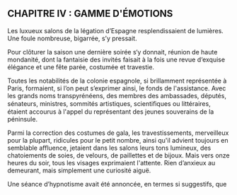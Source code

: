 ## CHAPITRE IV : GAMME D'ÉMOTIONS

Les luxueux salons de la légation d’Espagne resplendissaient de lumières.
Une foule nombreuse, bigarrée, s’y pressait.

Pour clôturer la saison une dernière soirée s‘y donnait, réunion de haute
mondanité, dont la fantaisie des invités faisait à la fois une revue d‘exquise
élégance et une fête parée, costumée et travestie.

Toutes les notabilités de la colonie espagnole, si brillamment représentée
à Paris, formaient, si l’on peut s’exprimer ainsi, le fonds de l'assistance. Avec les grands noms transpyrénéens, des membres des ambassades, députés,
sénateurs, ministres, sommités artistiques, scientiﬁques ou littéraires, étaient accourus à l'appel du représentant des jeunes souverains de la péninsule.

Parmi la correction des costumes de gala, les travestissements, merveilleux pour la plupart, ridicules pour le petit nombre, ainsi qu'il advient
toujours en semblable affluence, jetaient dans les salons leurs tons lumineux,
des chatoiements de soies, de velours, de paillettes et de bijoux. Mais vers
onze heures du soir, tous les visages exprimaient l'attente. Rien d’anxieux
au demeurant, mais simplement une curiosité aiguë.

Une séance d’hypnotisme avait été annoncée, en termes si suggestifs, que

